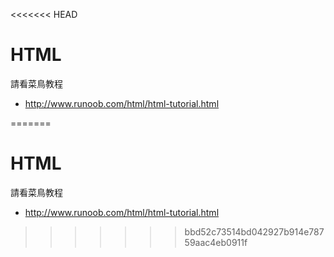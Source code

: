 <<<<<<< HEAD
# HTML 

請看菜鳥教程

* http://www.runoob.com/html/html-tutorial.html




=======
# HTML 

請看菜鳥教程

* http://www.runoob.com/html/html-tutorial.html




>>>>>>> bbd52c73514bd042927b914e78759aac4eb0911f

